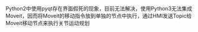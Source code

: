 Python2中使用pyqt存在界面假死的现象，目前无法解决，使用Python3无法集成Moveit，因而将Moveit的移动指令放到单独的节点中执行，通过HMI发送Topic给Moveit移动节点来执行关节运动规划
